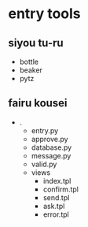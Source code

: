 # entry tools


## siyou tu-ru
* bottle
* beaker
* pytz

## fairu kousei
* .  
    * entry.py  
    * approve.py  
    * database.py  
    * message.py  
    * valid.py  
    * views  
        * index.tpl  
        * confirm.tpl  
        * send.tpl  
        * ask.tpl  
        * error.tpl  
